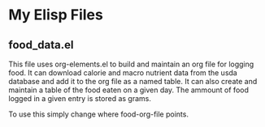 # My Elisp Files

## food_data.el
This file uses org-elements.el  to build and maintain an org file
for logging food.  It can download calorie and macro nutrient data
from the usda database and add it to the org file as a named table.
It can also create and maintain a table of the food eaten on a given day.
The ammount of food logged in a given entry is stored as grams.

To use this simply change where food-org-file points.

